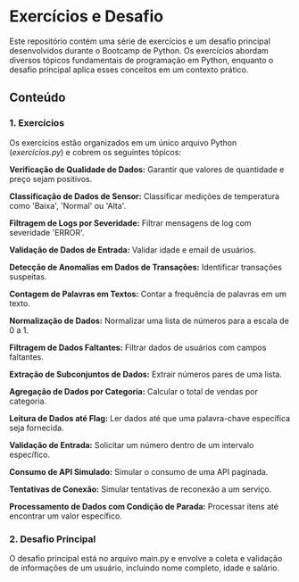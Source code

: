 # Exercícios e Desafio
Este repositório contém uma série de exercícios e um desafio principal desenvolvidos durante o Bootcamp de Python. Os exercícios abordam diversos tópicos fundamentais de programação em Python, enquanto o desafio principal aplica esses conceitos em um contexto prático.

## Conteúdo

### 1. Exercícios
Os exercícios estão organizados em um único arquivo Python (_exercicios.py_) e cobrem os seguintes tópicos:

**Verificação de Qualidade de Dados:**
Garantir que valores de quantidade e preço sejam positivos.

**Classificação de Dados de Sensor:** Classificar medições de temperatura como 'Baixa', 'Normal' ou 'Alta'.

**Filtragem de Logs por Severidade:** Filtrar mensagens de log com severidade 'ERROR'.

**Validação de Dados de Entrada:** Validar idade e email de usuários.

**Detecção de Anomalias em Dados de 
Transações:** 
Identificar transações suspeitas.

**Contagem de Palavras em Textos:**
 Contar a frequência de palavras em um texto.

**Normalização de Dados:** Normalizar uma lista de números para a escala de 0 a 1.

**Filtragem de Dados Faltantes:** Filtrar dados de usuários com campos faltantes.

**Extração de Subconjuntos de Dados:** Extrair números pares de uma lista.

**Agregação de Dados por Categoria:** Calcular o total de vendas por categoria.

**Leitura de Dados até Flag:** Ler dados até que uma palavra-chave específica seja fornecida.

**Validação de Entrada:** Solicitar um número dentro de um intervalo específico.

**Consumo de API Simulado:** Simular o consumo de uma API paginada.

**Tentativas de Conexão:** Simular tentativas de reconexão a um serviço.

**Processamento de Dados com Condição de Parada:** Processar itens até encontrar um valor específico.

### 2. Desafio Principal

O desafio principal está no arquivo main.py e envolve a coleta e validação de informações de um usuário, incluindo nome completo, idade e salário.
